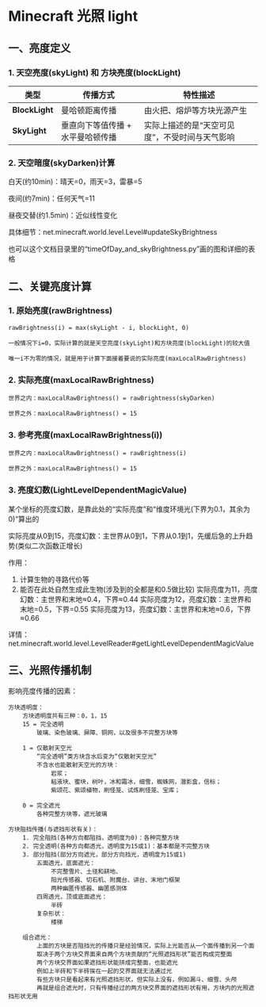 
# Minecraft 光照 light

## 一、亮度定义

### 1. 天空亮度(skyLight) 和 方块亮度(blockLight)
| 类型         | 传播方式                     | 特性描述                     |
|--------------|----------------------------|----------------------------|
| **BlockLight** | 曼哈顿距离传播              | 由火把、熔炉等方块光源产生       |
| **SkyLight**   | 垂直向下等值传播 + 水平曼哈顿传播 | 实际上描述的是“天空可见度”，不受时间与天气影响 |

### 2. 天空暗度(skyDarken)计算
白天(约10min)：晴天=0，雨天=3，雷暴=5

夜间(约7min)：任何天气=11

昼夜交替(约1.5min)：近似线性变化

具体细节：net.minecraft.world.level.Level#updateSkyBrightness

也可以这个文档目录里的“timeOfDay_and_skyBrightness.py”画的图和详细的表格

## 二、关键亮度计算

### 1. 原始亮度(rawBrightness)

    rawBrightness(i) = max(skyLight - i, blockLight, 0)

    一般情况下i=0，实际计算的就是天空亮度(skyLight)和方块亮度(blockLight)的较大值

    唯一i不为零的情况，就是用于计算下面接着要说的实际亮度(maxLocalRawBrightness)

### 2. 实际亮度(maxLocalRawBrightness)

    世界之内：maxLocalRawBrightness() = rawBrightness(skyDarken)

    世界之外：maxLocalRawBrightness() = 15

### 3. 参考亮度(maxLocalRawBrightness(i))

    世界之内：maxLocalRawBrightness() = rawBrightness(i)

    世界之外：maxLocalRawBrightness() = 15

### 3. 亮度幻数(LightLevelDependentMagicValue)

某个坐标的亮度幻数，是靠此处的“实际亮度”和“维度环境光(下界为0.1，其余为0)”算出的

实际亮度从0到15，亮度幻数：主世界从0到1，下界从0.1到1，先缓后急的上升趋势(类似二次函数正增长)

作用：
1. 计算生物的寻路代价等
2. 能否在此处自然生成此生物(涉及到的全都是和0.5做比较)
    实际亮度为11，亮度幻数：主世界和末地≈0.4，下界≈0.44
    实际亮度为12，亮度幻数：主世界和末地=0.5，下界=0.55
    实际亮度为13，亮度幻数：主世界和末地≈0.6，下界≈0.66

详情：net.minecraft.world.level.LevelReader#getLightLevelDependentMagicValue

## 三、光照传播机制

影响亮度传播的因素：

	方块透明度：
		方块透明度共有三种：0，1，15
		15 = 完全透明
			玻璃、染色玻璃、屏障、铜网，以及很多不完整方块等
		
        1 = 仅散射天空光
			“完全透明”类方块含水后变为“仅散射天空光”
			不含水也能散射天空光的方块：
				岩浆；
				粘液块、蜜块，树叶，冰和霜冰，细雪，蜘蛛网，潜影盒，信标；
				紫颂花、紫颂植物，刷怪笼、试炼刷怪笼、宝库；

		0 = 完全遮光
			各种完整方块等，遮光玻璃
	
	方块阻挡传播(与遮挡形状有关)：
		1. 完全阻挡(各种方向都阻挡，透明度为0)：各种完整方块
		2. 完全透明(各种方向都透光，透明度为15或1)：基本都是不完整方块
		3. 部分阻挡(部分方向遮光，部分方向挡光，透明度为15或1)
			五面透光，底面遮光：
				不完整雪片、土径和耕地、
				阳光传感器、切石机、附魔台、讲台、末地门框架
				两种幽匿传感器、幽匿感测体
			四周透光，顶或底面遮光：
				半砖
			复杂形状：
				楼梯
		
        组合遮光：
			上面的方块是否阻挡光的传播只是经验情况，实际上光能否从一个面传播到另一个面
			取决于两个方块交界面来自两个方块贡献的“光照遮挡形状”能否构成完整面
			两个方块交界面如果遮挡形状能拼成完整面，也能遮光
			例如上半砖和下半砖挨在一起的交界面就无法通过光
			有些方块只是看起来有光照遮挡形状，但实际上没有，例如漏斗、细雪、头颅
			再就是组合遮光时，只有传播经过的两方块交界面的遮挡形状有用，方块内的光照遮挡形状无用